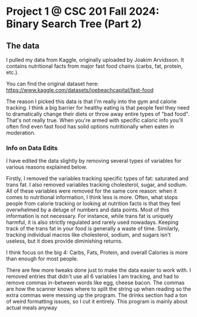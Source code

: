 # Project 1 @ CSC 201 Fall 2024: Binary Search Tree (Part 2)


## The data
I pulled my data from Kaggle, originally uploaded by Joakim Arvidsson. It contains nutritional facts
from major fast food chains (carbs, fat, protein, etc.).

You can find the original dataset here: https://www.kaggle.com/datasets/joebeachcapital/fast-food

The reason I picked this data is that I'm really into the gym and calorie tracking. I think a big barrier
for healthy eating is that people feel they need to dramatically change their diets or throw away entire
types of "bad food". That's not really true. When you're armed with specific caloric info you'll often find
even fast food has solid options nutritionally when eaten in moderation.

### Info on Data Edits
I have edited the data slightly by removing several types of variables for various reasons explained below.

Firstly, I removed the variables tracking specific types of fat: saturated and trans fat.
I also removed variables tracking cholesterol, sugar, and sodium. All of these variables were removed
for the same core reason: when it comes to nutritional information, I think less is more.
Often, what stops people from calorie tracking or looking at nutrition facts is that they feel overwhelmed
by a deluge of numbers and data points. Most of this information is not necessary.
For instance, while trans fat is uniquely harmful, it is also strictly regulated and rarely used nowadays.
Keeping track of the trans fat in your food is generally a waste of time. Similarly, tracking individual
macros like cholesterol, sodium, and sugars isn't useless, but it does provide diminishing returns.

I think focus on the big 4: Carbs, Fats, Protein, and overall Calories is more than enough for most people.

There are few more tweaks done just to make the data easier to work with.
I removed entries that didn't use all 6 variables I am tracking, and had to remove commas
in-between words like egg, cheese bacon. The commas are how the scanner knows where to split
the string up when reading so the extra commas were messing up the program.
The drinks section had a ton of weird formatting issues, so I cut it entirely.
This program is mainly about actual meals anyway